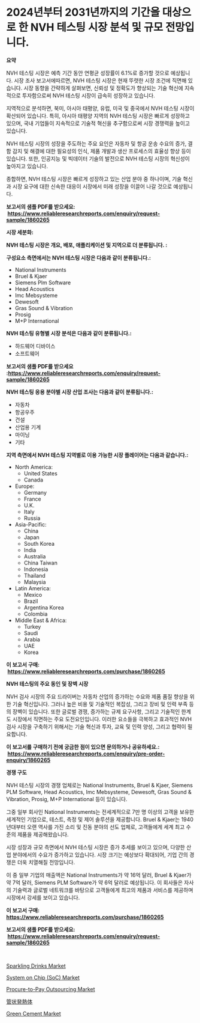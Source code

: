 <p><h1>2024년부터 2031년까지의 기간을 대상으로 한 NVH 테스팅 시장 분석 및 규모 전망입니다.</h1></p><p><strong>요약</strong></p>
<p><p>NVH 테스팅 시장은 예측 기간 동안 연평균 성장률이 6.1%로 증가할 것으로 예상됩니다. 시장 조사 보고서에따르면, NVH 테스팅 시장은 현재 뚜렷한 시장 조건에 직면해 있습니다. 시장 동향을 간략하게 살펴보면, 신뢰성 및 정확도가 향상되는 기술 혁신에 지속적으로 투자함으로써 NVH 테스팅 시장이 급속히 성장하고 있습니다.</p><p>지역적으로 분석하면, 북미, 아시아 태평양, 유럽, 미국 및 중국에서 NVH 테스팅 시장이 확산되어 있습니다. 특히, 아시아 태평양 지역의 NVH 테스팅 시장은 빠르게 성장하고 있으며, 국내 기업들이 지속적으로 기술적 혁신을 추구함으로써 시장 경쟁력을 높이고 있습니다.</p><p>NVH 테스팅 시장의 성장을 주도하는 주요 요인은 자동차 및 항공 운송 수요의 증가, 결함 감지 및 해결에 대한 필요성의 인식, 제품 개발과 생산 프로세스의 효율성 향상 등이 있습니다. 또한, 인공지능 및 빅데이터 기술의 발전으로 NVH 테스팅 시장의 혁신성이 높아지고 있습니다.</p><p>종합하면, NVH 테스팅 시장은 빠르게 성장하고 있는 산업 분야 중 하나이며, 기술 혁신과 시장 요구에 대한 신속한 대응이 시장에서 미래 성장을 이끌어 나갈 것으로 예상됩니다.</p></p>
<p><strong>보고서의 샘플 PDF를 받으세요: &nbsp;<a href="https://www.reliableresearchreports.com/enquiry/request-sample/1860265">https://www.reliableresearchreports.com/enquiry/request-sample/1860265</a></strong></p>
<p><strong>시장 세분화:</strong></p>
<p><strong> NVH 테스팅 시장은 개요, 배포, 애플리케이션 및 지역으로 더 분류됩니다. :</strong></p>
<p><strong>구성요소 측면에서는 NVH 테스팅 시장은 다음과 같이 분류됩니다.:</strong></p>
<p><ul><li>National Instruments</li><li>Bruel & Kjaer</li><li>Siemens Plm Software</li><li>Head Acoustics</li><li>Imc Mebsysteme</li><li>Dewesoft</li><li>Gras Sound & Vibration</li><li>Prosig</li><li>M+P International</li></ul></p>
<p><strong> NVH 테스팅 유형별 시장 분석은 다음과 같이 분류됩니다.:</strong></p>
<p><ul><li>하드웨어 디바이스</li><li>소프트웨어</li></ul></p>
<p><strong>보고서의 샘플 PDF를 받으세요 :<a href="https://www.reliableresearchreports.com/enquiry/request-sample/1860265">https://www.reliableresearchreports.com/enquiry/request-sample/1860265</a></strong></p>
<p><strong> NVH 테스팅 응용 분야별 시장 산업 조사는 다음과 같이 분류됩니다.:</strong></p>
<p><ul><li>자동차</li><li>항공우주</li><li>건설</li><li>산업용 기계</li><li>마이닝</li><li>기타</li></ul></p>
<p><strong>지역 측면에서 NVH 테스팅 지역별로 이용 가능한 시장 플레이어는 다음과 같습니다.:</strong></p>
<p><ul>
    <li>
        North America:
        <ul>
            <li>United States</li>
            <li>Canada</li>
        </ul>
    </li>
    <li>
        Europe:
        <ul>
            <li>Germany</li>
            <li>France</li>
            <li>U.K.</li>
            <li>Italy</li>
            <li>Russia</li>
        </ul>
    </li>
    <li>
        Asia-Pacific:
        <ul>
            <li>China</li>
            <li>Japan</li>
            <li>South Korea</li>
            <li>India</li>
            <li>Australia</li>
            <li>China Taiwan</li>
            <li>Indonesia</li>
            <li>Thailand</li>
            <li>Malaysia</li>
        </ul>
    </li>
    <li>
        Latin America:
        <ul>
            <li>Mexico</li>
            <li>Brazil</li>
            <li>Argentina Korea</li>
            <li>Colombia</li>
        </ul>
    </li>
    <li>
        Middle East & Africa:
        <ul>
            <li>Turkey</li>
            <li>Saudi</li>
            <li>Arabia</li>
            <li>UAE</li>
            <li>Korea</li>
        </ul>
    </li>
    </ul></p>
<p><strong>이 보고서 구매: &nbsp;<a href="https://www.reliableresearchreports.com/purchase/1860265">https://www.reliableresearchreports.com/purchase/1860265</a></strong></p>
<p><strong>NVH 테스팅의 주요 동인 및 장벽 시장</strong></p>
<p><p>NVH 검사 시장의 주요 드라이버는 자동차 산업의 증가하는 수요와 제품 품질 향상을 위한 기술 혁신입니다. 그러나 높은 비용 및 기술적인 복잡성, 그리고 장비 및 인력 부족 등의 장벽이 있습니다. 또한 글로벌 경쟁, 증가하는 규제 요구사항, 그리고 기술적인 한계도 시장에서 직면하는 주요 도전요인입니다. 이러한 요소들을 극복하고 효과적인 NVH 검사 시장을 구축하기 위해서는 기술 혁신과 투자, 교육 및 인력 양성, 그리고 협력이 필요합니다.</p></p>
<p><strong>이 보고서를 구매하기 전에 궁금한 점이 있으면 문의하거나 공유하세요.: &nbsp;<a href="https://www.reliableresearchreports.com/enquiry/pre-order-enquiry/1860265">https://www.reliableresearchreports.com/enquiry/pre-order-enquiry/1860265</a></strong></p>
<p><strong>경쟁 구도</strong></p>
<p><p>NVH 테스팅 시장의 경쟁 업체로는 National Instruments, Bruel & Kjaer, Siemens PLM Software, Head Acoustics, Imc Mebsysteme, Dewesoft, Gras Sound & Vibration, Prosig, M+P International 등이 있습니다.</p><p>그중 일부 회사인 National Instruments는 전세계적으로 7만 명 이상의 고객을 보유한 세계적인 기업으로, 테스트, 측정 및 제어 솔루션을 제공합니다. Bruel & Kjaer는 1940년대부터 오랜 역사를 가진 소리 및 진동 분야의 선도 업체로, 고객들에게 세계 최고 수준의 제품을 제공해왔습니다.</p><p>시장 성장과 규모 측면에서 NVH 테스팅 시장은 증가 추세를 보이고 있으며, 다양한 산업 분야에서의 수요가 증가하고 있습니다. 시장 크기는 예상보다 확대되어, 기업 간의 경쟁은 더욱 치열해질 전망입니다.</p><p>이 중 일부 기업의 매출액은 National Instruments가 약 16억 달러, Bruel & Kjaer가 약 7억 달러, Siemens PLM Software가 약 6억 달러로 예상됩니다. 이 회사들은 자사의 기술력과 글로벌 네트워크를 바탕으로 고객들에게 최고의 제품과 서비스를 제공하며 시장에서 강세를 보이고 있습니다.</p></p>
<p><strong>이 보고서 구매: &nbsp; <a href="https://www.reliableresearchreports.com/purchase/1860265">https://www.reliableresearchreports.com/purchase/1860265</a></strong></p>
<p><strong>보고서의 샘플 PDF를 받으세요: &nbsp;<a href="https://www.reliableresearchreports.com/enquiry/request-sample/1860265">https://www.reliableresearchreports.com/enquiry/request-sample/1860265</a></strong><strong></strong></p>
<p>&nbsp;</p>
<p><p><a href="https://view.publitas.com/reportprime-1/sparkling-drinks-market-research-report-reveals-the-latest-trends-and-opportunities-of-this-market-for-period-from-2024-2031/">Sparkling Drinks Market</a></p><p><a href="https://silk-columnist-571.notion.site/System-on-Chip-SoC-Market-Insights-Market-Players-and-Forecast-Till-2031-e85e2f5d3bcd4730b7337888817133c4">System on Chip (SoC) Market</a></p><p><a href="https://cat-emmental-94b.notion.site/Procure-to-Pay-Outsourcing-Market-Research-Report-The-Key-To-Successful-Business-Strategy-Forecaste-a2bcbd09038f47149a0cc6c6a6d2542a">Procure-to-Pay Outsourcing Market</a></p><p><a href="https://medium.com/@mariek11927/%E7%AE%A1%E7%8A%B6%E5%8A%A0%E7%86%B1%E7%B4%A0%E5%AD%90%E5%B8%82%E5%A0%B4%E3%83%A1%E3%83%88%E3%83%AA%E3%82%AF%E3%82%B9%E3%81%AE%E3%83%87%E3%82%B3%E3%83%BC%E3%83%87%E3%82%A3%E3%83%B3%E3%82%B0-%E5%B8%82%E5%A0%B4%E3%82%B7%E3%82%A7%E3%82%A2-%E3%83%88%E3%83%AC%E3%83%B3%E3%83%89-%E6%88%90%E9%95%B7%E3%83%91%E3%82%BF%E3%83%BC%E3%83%B3-5f33f5f1af43">管状発熱体</a></p><p><a href="https://github.com/sofayahoo2023/Market-Research-Report-List-3/blob/main/green-cement-market.md">Green Cement Market</a></p></p>